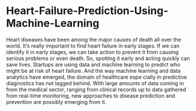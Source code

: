 # Heart-Failure-Prediction-Using-Machine-Learning
Heart diseases have been among the major causes of death all over the world. It’s really important to find heart failure in early stages. If we can identify it in early stages, we can take action to prevent it from causing serious problems or even death. So, spotting it early and acting quickly can save lives. Startups are using data and machine learning to predict who might be at risk of heart failure. And the way machine learning and data analytics have emerged, the domain of healthcare espe cially in predictive diagnostics has not lagged behind. With large amounts of data coming in from the medical sector, ranging from clinical records up to data gathered from real-time monitoring, new approaches to disease prediction and prevention are possibly emerging from it.

